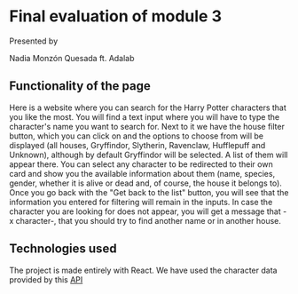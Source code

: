 # Final evaluation of module 3

Presented by

Nadia Monzón Quesada ft. Adalab

## Functionality of the page

Here is a website where you can search for the Harry Potter characters that you like the most.
You will find a text input where you will have to type the character's name you want to search for. Next to it we have the house filter button, which you can click on and the options to choose from will be displayed (all houses, Gryffindor, Slytherin, Ravenclaw, Hufflepuff and Unknown), although by default Gryffindor will be selected.
A list of them will appear there. You can select any character to be redirected to their own card and show you the available information about them (name, species, gender, whether it is alive or dead and, of course, the house it belongs to).
Once you go back with the "Get back to the list" button, you will see that the information you entered for filtering will remain in the inputs.
In case the character you are looking for does not appear, you will get a message that -x character-, that you should try to find another name or in another house.

## Technologies used

The project is made entirely with React.
We have used the character data provided by this [API](http://hp-api.herokuapp.com/api/characters)

